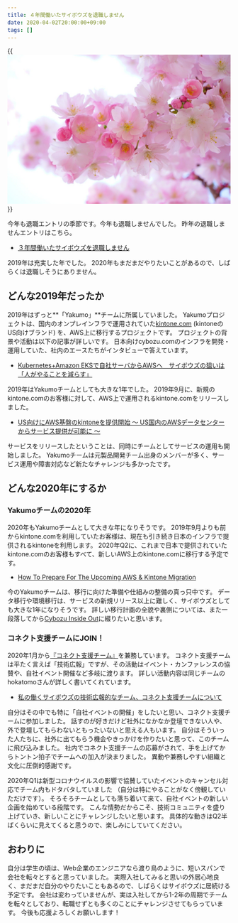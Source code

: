 ```yaml
---
title: ４年間働いたサイボウズを退職しません
date: 2020-04-02T20:00:00+09:00
tags: []
---
```


{{<img alt="日本の桜の画像" src="./japanese-cherry-trees.jpg">}}

今年も退職エントリの季節です。今年も退職しませんでした。
昨年の退職しませんエントリはこちら。

- [３年間働いたサイボウズを退職しません](https://i-beam.org/2019/03/25/taishoku-shimasen/)

2019年は充実した年でした。
2020年もまだまだやりたいことがあるので、しばらくは退職しそうにありません。

## どんな2019年だったか

2019年はずっと**「Yakumo」**チームに所属していました。
Yakumoプロジェクトは、国内のオンプレインフラで運用されていた[kintone.com][] (kintoneのUS向けブランド) を、AWS上に移行するプロジェクトです。
プロジェクトの背景や活動は以下の記事が詳しいです。
日本向けcybozu.comのインフラを開発・運用していた、社内のエースたちがインタビューで答えています。

- [Kubernetes+Amazon EKSで自社サーバからAWSへ　サイボウズの狙いは「人がやることを減らす」](https://employment.en-japan.com/engineerhub/entry/2018/11/20/110000)

2019年はYakumoチームとしても大きな1年でした。
2019年9月に、新規のkintone.comのお客様に対して、AWS上で運用されるkintone.comをリリースしました。

- [US向けにAWS基盤のkintoneを提供開始 ～ US国内のAWSデータセンターからサービス提供が可能に ～](https://topics.cybozu.co.jp/news/2019/09/09-8487.html)

サービスをリリースしたということは、同時にチームとしてサービスの運用も開始しました。
Yakumoチームは元製品開発チーム出身のメンバーが多く、サービス運用や障害対応など新たなチャレンジも多かったです。

## どんな2020年にするか

### Yakumoチームの2020年

2020年もYakumoチームとして大きな年になりそうです。
2019年9月よりも前からkintone.comを利用していたお客様は、現在も引き続き日本のインフラで提供されるkintoneを利用します。
2020年Q2に、これまで日本で提供されていたkintone.comのお客様もすべて、新しいAWS上のkintone.comに移行する予定です。

- [How To Prepare For The Upcoming AWS & Kintone Migration](https://www.kintone.com/aws-migration/)

今のYakumoチームは、移行に向けた準備や仕組みの整備の真っ只中です。
データ移行や環境移行は、サービスの新規リリース以上に難しく、サイボウズとしても大きな1年になりそうです。
詳しい移行計画の全貌や裏側については、また一段落してから[Cybozu Inside Out][]に綴りたいと思います。

### コネクト支援チームにJOIN！

2020年1月から[『コネクト支援チーム』](https://tech.cybozu.io/about/)を兼務しています。
コネクト支援チームは平たく言えば「技術広報」ですが、その活動はイベント・カンファレンスの協賛や、自社イベント開催など多岐に渡ります。
詳しい活動内容は同じチームのhokatomoさんが詳しく書いてくれています。

- [私の働くサイボウズの技術広報的なチーム、コネクト支援チームについて](https://note.com/hokatomo/n/nc19ced254434)

自分はその中でも特に「自社イベントの開催」をしたいと思い、コネクト支援チームに参加しました。
話すのが好きだけど社外になかなか登壇できない人や、外で登壇してもらわないともったいないと思える人もいます。
自分はそういった人たちに、社外に出てもらう機会やきっかけを作りたいと思って、このチームに飛び込みました。
社内でコネクト支援チームの応募がされて、手を上げてからトントン拍子でチームへの加入が決まりました。
異動や兼務しやすい組織と文化に圧倒的感謝です。

2020年Q1は新型コロナウイルスの影響で協賛していたイベントのキャンセル対応でチーム内もドタバタしていました
（自分は特にやることがなく傍観していただけです）。
そろそろチームとしても落ち着いて来て、自社イベントの新しい企画を始めている段階です。
こんな情勢だからこそ、技術コミュニティを盛り上げていき、新しいことにチャレンジしたいと思います。
具体的な動きはQ2半ばくらいに見えてくると思うので、楽しみにしていてください。

## おわりに

自分は学生の頃は、Web企業のエンジニアなら渡り鳥のように、短いスパンで会社を転々とすると思っていました。
実際入社してみると思いの外居心地良く、まだまだ自分のやりたいこともあるので、しばらくはサイボウズに居続ける予定です。
会社は変わっていませんが、実は入社してから1-2年の周期でチームを転々としており、転職せずとも多くのことにチャレンジさせてもらっています。
今後も応援よろしくお願いします！

[kintone.com]: https://www.kintone.com/
[Cybozu Inside Out]: https://blog.cybozu.io/
